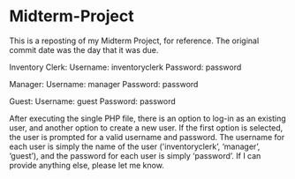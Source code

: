 # Midterm-Project
This is a reposting of my Midterm Project, for reference. The original commit date was the day that it was due. 

Inventory Clerk:
Username: inventoryclerk
Password: password

Manager:
Username: manager
Password: password

Guest:
Username: guest
Password: password

After executing the single PHP file, there is an option to log-in as an existing user, and another option to create a new user.  If the first option is selected, the user is prompted for a valid username and password.  The username for each user is simply the name of the user ('inventoryclerk’, ‘manager’, ‘guest’), and the password for each user is simply ‘password’.  If I can provide anything else, please let me know. 
